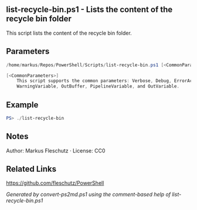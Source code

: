 ## list-recycle-bin.ps1 - Lists the content of the recycle bin folder

This script lists the content of the recycle bin folder.

## Parameters
```powershell
/home/markus/Repos/PowerShell/Scripts/list-recycle-bin.ps1 [<CommonParameters>]

[<CommonParameters>]
    This script supports the common parameters: Verbose, Debug, ErrorAction, ErrorVariable, WarningAction, 
    WarningVariable, OutBuffer, PipelineVariable, and OutVariable.
```

## Example
```powershell
PS> ./list-recycle-bin

```

## Notes
Author: Markus Fleschutz · License: CC0

## Related Links
https://github.com/fleschutz/PowerShell

*Generated by convert-ps2md.ps1 using the comment-based help of list-recycle-bin.ps1*
